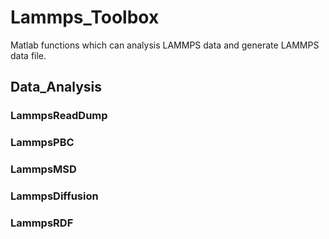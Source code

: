 # Lammps_Toolbox
Matlab functions which can analysis LAMMPS data and generate LAMMPS data file.


## Data_Analysis

### LammpsReadDump

### LammpsPBC

### LammpsMSD

### LammpsDiffusion

### LammpsRDF
